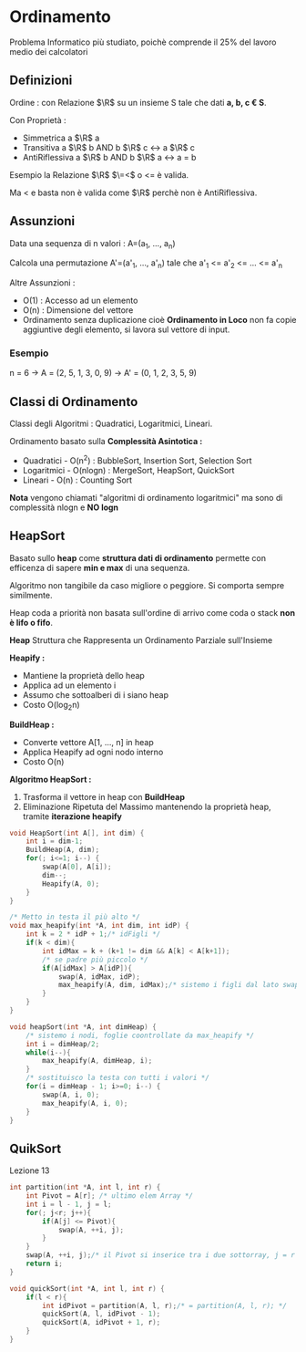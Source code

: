 # Ordinamento
Problema Informatico più studiato, poichè comprende il 25% del lavoro medio dei calcolatori
## Definizioni
Ordine : con Relazione $\R$ su un insieme S tale che dati **a, b, c € S**. 

Con Proprietà :
- Simmetrica a $\R$ a
- Transitiva a $\R$ b AND b $\R$ c <-> a $\R$ c 
- AntiRiflessiva a $\R$ b AND b $\R$ a <-> a = b

Esempio la Relazione $\R$ $\=<$ o <= è valida. 

Ma < e basta non è valida come $\R$ perchè non è AntiRiflessiva. 

## Assunzioni
Data una sequenza di n valori : A=(a<sub>1</sub>, ..., a<sub>n</sub>)

Calcola una permutazione A'=(a'<sub>1</sub>, ..., a'<sub>n</sub>) tale che a'<sub>1</sub> <= a'<sub>2</sub> <= ... <= a'<sub>n</sub> 

Altre Assunzioni :
- O(1) : Accesso ad un elemento
- O(n) : Dimensione del vettore
- Ordinamento senza duplicazione cioè **Ordinamento in Loco** non fa copie aggiuntive degli elemento, si lavora sul vettore di input. 

### Esempio
n = 6 -> A = (2, 5, 1, 3, 0, 9) -> 
A' = (0, 1, 2, 3, 5, 9)

## Classi di Ordinamento
Classi degli Algoritmi : Quadratici, Logaritmici, Lineari.

Ordinamento basato sulla **Complessità Asintotica :**
- Quadratici - O(n<sup>2</sup>) : BubbleSort, Insertion Sort, Selection Sort
- Logaritmici - O(nlogn) : MergeSort, HeapSort, QuickSort
- Lineari - O(n) : Counting Sort

**Nota** vengono chiamati "algoritmi di ordinamento logaritmici" ma sono di complessità nlogn e **NO logn**

## HeapSort
Basato sullo **heap** come **struttura dati di ordinamento** permette con efficenza di sapere **min e max** di una sequenza. 

Algoritmo non tangibile da caso migliore o peggiore. Si comporta sempre similmente.

Heap coda a priorità non basata sull'ordine di arrivo come coda o stack **non è lifo o fifo**.

**Heap** Struttura che Rappresenta un Ordinamento Parziale sull'Insieme

**Heapify :** 
- Mantiene la proprietà dello heap
- Applica ad un elemento i
- Assumo che sottoalberi di i siano heap
- Costo O(log<sub>2</sub>n)

**BuildHeap :**
- Converte vettore A[1, ..., n] in heap
- Applica Heapify ad ogni nodo interno
- Costo O(n)

**Algoritmo HeapSort :**
1. Trasforma il vettore in heap con **BuildHeap**
2. Eliminazione Ripetuta del Massimo mantenendo la proprietà heap, tramite **iterazione heapify**

```c
void HeapSort(int A[], int dim) {
    int i = dim-1;
    BuildHeap(A, dim);
    for(; i<=1; i--) {
        swap(A[0], A[i]);
        dim--;
        Heapify(A, 0);
    }
}
```


```c
/* Metto in testa il più alto */
void max_heapify(int *A, int dim, int idP) {
	int k = 2 * idP + 1;/* idFigli */
	if(k < dim){
		int idMax = k + (k+1 != dim && A[k] < A[k+1]);
		/* se padre più piccolo */
		if(A[idMax] > A[idP]){
			swap(A, idMax, idP);
			max_heapify(A, dim, idMax);/* sistemo i figli dal lato swap */
		}
	}
}

void heapSort(int *A, int dimHeap) {
	/* sistemo i nodi, foglie coontrollate da max_heapify */
	int i = dimHeap/2;
	while(i--){
		max_heapify(A, dimHeap, i);
	}
	/* sostituisco la testa con tutti i valori */
	for(i = dimHeap - 1; i>=0; i--) {		
		swap(A, i, 0);
		max_heapify(A, i, 0);
	}
}
```

## QuikSort

Lezione 13

```c
int partition(int *A, int l, int r) {
    int Pivot = A[r]; /* ultimo elem Array */
    int i = l - 1, j = l;
    for(; j<r; j++){
        if(A[j] <= Pivot){
            swap(A, ++i, j);
        }
    } 
    swap(A, ++i, j);/* il Pivot si inserice tra i due sottorray, j = r */
    return i;
}

void quickSort(int *A, int l, int r) {
    if(l < r){
        int idPivot = partition(A, l, r);/* = partition(A, l, r); */
        quickSort(A, l, idPivot - 1);
        quickSort(A, idPivot + 1, r);
    }
}
```
